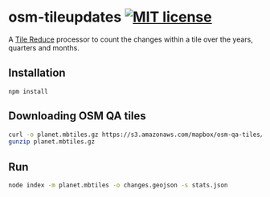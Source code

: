 # osm-tileupdates [![MIT license](https://img.shields.io/badge/license-MIT-blue.svg)](https://tldrlegal.com/license/mit-license)

A [Tile Reduce](https://github.com/mapbox/tile-reduce) processor to count
the changes within a tile over the years, quarters and months.

## Installation

```
npm install
```

## Downloading OSM QA tiles

```bash
curl -o planet.mbtiles.gz https://s3.amazonaws.com/mapbox/osm-qa-tiles/latest.planet.mbtiles.gz
gunzip planet.mbtiles.gz
```

## Run

```bash
node index -m planet.mbtiles -o changes.geojson -s stats.json
```
